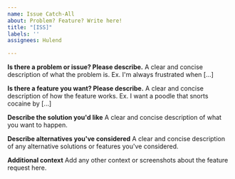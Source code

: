```yaml
---
name: Issue Catch-All
about: Problem? Feature? Write here!
title: "[ISS]"
labels: ''
assignees: Hulend

---
```


**Is there a problem or issue? Please describe.**
A clear and concise description of what the problem is. Ex. I'm always frustrated when [...]

**Is there a feature you want? Please describe.**
A clear and concise description of how the feature works. Ex. I want a poodle that snorts cocaine by [...]

**Describe the solution you'd like**
A clear and concise description of what you want to happen.

**Describe alternatives you've considered**
A clear and concise description of any alternative solutions or features you've considered.

**Additional context**
Add any other context or screenshots about the feature request here.
